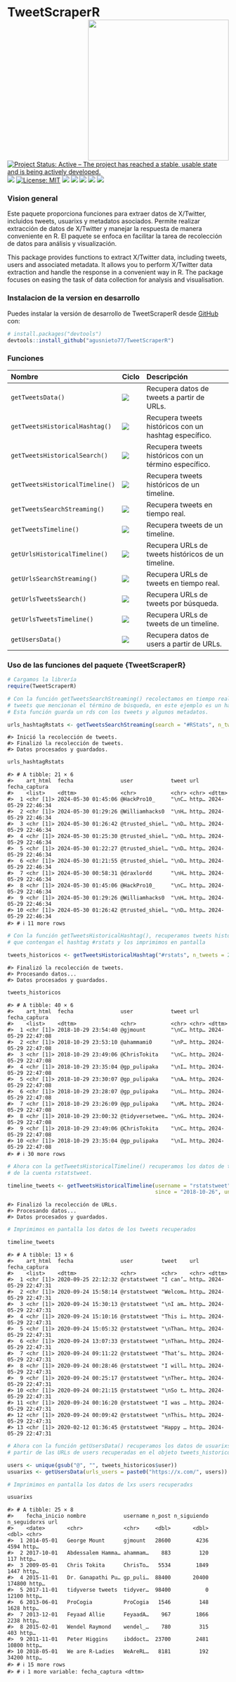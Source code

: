 
<!-- README.md is generated from README.Rmd. Please edit that file -->

# TweetScraperR<img src="man/figures/hex-twitterscraper.svg" align="right" height="320"/>

<!-- badges: start -->

[![Project Status: Active – The project has reached a stable, usable
state and is being actively
developed.](https://www.repostatus.org/badges/latest/active.svg)](https://www.repostatus.org/#active)
[![](https://img.shields.io/badge/devel%20version-0.1.0.02-blue.svg)](https://github.com/agusnieto77/TweetScraperR)
[![License:
MIT](https://img.shields.io/badge/license-MIT-blue.svg)](https://cran.r-project.org/web/licenses/MIT)
[![](https://img.shields.io/github/languages/code-size/agusnieto77/TweetScraperR.svg)](https://github.com/agusnieto77/TweetScraperR)
[![](https://img.shields.io/badge/Lifecycle-Experimental-ff7f2a)](https://lifecycle.r-lib.org/articles/stages.html#experimental)
[![](https://img.shields.io/badge/Build%20with-R%20&%20RStudio-blue?style=plastic=appveyor)](https://github.com/agusnieto77/TweetScraperR)
[![](https://img.shields.io/badge/TweetScraperR-ready%20to%20use-color:%20#39c?style=plastic=appveyor)](https://github.com/agusnieto77/TweetScraperR)
[![](https://camo.githubusercontent.com/0c51a4ac8aeb1237635011c4ee0ce3a74b73d541bc2d75bc8ca1cc301cd2ce20/68747470733a2f2f7777772e722d706b672e6f72672f6261646765732f76657273696f6e2f6372727269)](https://camo.githubusercontent.com/0c51a4ac8aeb1237635011c4ee0ce3a74b73d541bc2d75bc8ca1cc301cd2ce20/68747470733a2f2f7777772e722d706b672e6f72672f6261646765732f76657273696f6e2f6372727269)

<!-- badges: end -->

### Vision general

Este paquete proporciona funciones para extraer datos de X/Twitter,
incluidos tweets, usuarixs y metadatos asociados. Permite realizar
extracción de datos de X/Twitter y manejar la respuesta de manera
conveniente en R. El paquete se enfoca en facilitar la tarea de
recolección de datos para análisis y visualización.

This package provides functions to extract X/Twitter data, including
tweets, users and associated metadata. It allows you to perform
X/Twitter data extraction and handle the response in a convenient way in
R. The package focuses on easing the task of data collection for
analysis and visualisation.

### Instalacion de la version en desarrollo

Puedes instalar la versión de desarrollo de TweetScraperR desde
[GitHub](https://github.com/) con:

``` r
# install.packages("devtools")
devtools::install_github("agusnieto77/TweetScraperR")
```

### Funciones

| Nombre                          | Ciclo                                                                        | Descripción                                           |
|:--------------------------------|:-----------------------------------------------------------------------------|:------------------------------------------------------|
| `getTweetsData()`               | ![](https://lifecycle.r-lib.org/articles/figures/lifecycle-experimental.svg) | Recupera datos de tweets a partir de URLs.            |
| `getTweetsHistoricalHashtag()`  | ![](https://lifecycle.r-lib.org/articles/figures/lifecycle-experimental.svg) | Recupera tweets históricos con un hashtag específico. |
| `getTweetsHistoricalSearch()`   | ![](https://lifecycle.r-lib.org/articles/figures/lifecycle-experimental.svg) | Recupera tweets históricos con un término específico. |
| `getTweetsHistoricalTimeline()` | ![](https://lifecycle.r-lib.org/articles/figures/lifecycle-experimental.svg) | Recupera tweets históricos de un timeline.            |
| `getTweetsSearchStreaming()`    | ![](https://lifecycle.r-lib.org/articles/figures/lifecycle-experimental.svg) | Recupera tweets en tiempo real.                       |
| `getTweetsTimeline()`           | ![](https://lifecycle.r-lib.org/articles/figures/lifecycle-experimental.svg) | Recupera tweets de un timeline.                       |
| `getUrlsHistoricalTimeline()`   | ![](https://lifecycle.r-lib.org/articles/figures/lifecycle-experimental.svg) | Recupera URLs de tweets históricos de un timeline.    |
| `getUrlsSearchStreaming()`      | ![](https://lifecycle.r-lib.org/articles/figures/lifecycle-experimental.svg) | Recupera URLs de tweets en tiempo real.               |
| `getUrlsTweetsSearch()`         | ![](https://lifecycle.r-lib.org/articles/figures/lifecycle-experimental.svg) | Recupera URLs de tweets por búsqueda.                 |
| `getUrlsTweetsTimeline()`       | ![](https://lifecycle.r-lib.org/articles/figures/lifecycle-experimental.svg) | Recupera URLs de tweets de un timeline.               |
| `getUsersData()`                | ![](https://lifecycle.r-lib.org/articles/figures/lifecycle-experimental.svg) | Recupera datos de users a partir de URLs.             |

### Uso de las funciones del paquete {TweetScraperR}

``` r
# Cargamos la librería
require(TweetScraperR)

# Con la función getTweetsSearchStreaming() recolectamos en tiempo real los  
# tweets que mencionan el término de búsqueda, en este ejemplo es un hashtag.
# Esta función guarda un rds con los tweets y algunos metadatos.

urls_hashtagRstats <- getTweetsSearchStreaming(search = "#RStats", n_tweets = 20)
```

    #> Inició la recolección de tweets.
    #> Finalizó la recolección de tweets.
    #> Datos procesados y guardados.

``` r
urls_hashtagRstats
```

    #> # A tibble: 21 × 6
    #>    art_html  fecha               user            tweet url   fecha_captura      
    #>    <list>    <dttm>              <chr>           <chr> <chr> <dttm>             
    #>  1 <chr [1]> 2024-05-30 01:45:06 @HackPro10_     "\nC… http… 2024-05-29 22:46:34
    #>  2 <chr [1]> 2024-05-30 01:29:26 @Williamhacks0  "\nH… http… 2024-05-29 22:46:34
    #>  3 <chr [1]> 2024-05-30 01:26:42 @trusted_shiel… "\nD… http… 2024-05-29 22:46:34
    #>  4 <chr [1]> 2024-05-30 01:25:30 @trusted_shiel… "\nD… http… 2024-05-29 22:46:34
    #>  5 <chr [1]> 2024-05-30 01:22:27 @trusted_shiel… "\nD… http… 2024-05-29 22:46:34
    #>  6 <chr [1]> 2024-05-30 01:21:55 @trusted_shiel… "\nD… http… 2024-05-29 22:46:34
    #>  7 <chr [1]> 2024-05-30 00:58:31 @draxlordd      "\nH… http… 2024-05-29 22:46:34
    #>  8 <chr [1]> 2024-05-30 01:45:06 @HackPro10_     "\nC… http… 2024-05-29 22:46:34
    #>  9 <chr [1]> 2024-05-30 01:29:26 @Williamhacks0  "\nH… http… 2024-05-29 22:46:34
    #> 10 <chr [1]> 2024-05-30 01:26:42 @trusted_shiel… "\nD… http… 2024-05-29 22:46:34
    #> # ℹ 11 more rows

``` r
# Con la función getTweetsHistoricalHashtag(), recuperamos tweets históricos 
# que contengan el hashtag #rstats y los imprimimos en pantalla

tweets_historicos <- getTweetsHistoricalHashtag("#rstats", n_tweets = 20)
```

    #> Finalizó la recolección de tweets.
    #> Procesando datos...
    #> Datos procesados y guardados.

``` r
tweets_historicos
```

    #> # A tibble: 40 × 6
    #>    art_html  fecha               user            tweet url   fecha_captura      
    #>    <list>    <dttm>              <chr>           <chr> <chr> <dttm>             
    #>  1 <chr [1]> 2018-10-29 23:54:40 @gjmount        "\nC… http… 2024-05-29 22:47:08
    #>  2 <chr [1]> 2018-10-29 23:53:10 @ahammami0      "\nP… http… 2024-05-29 22:47:08
    #>  3 <chr [1]> 2018-10-29 23:49:06 @ChrisTokita    "\nC… http… 2024-05-29 22:47:08
    #>  4 <chr [1]> 2018-10-29 23:35:04 @gp_pulipaka    "\nI… http… 2024-05-29 22:47:08
    #>  5 <chr [1]> 2018-10-29 23:30:07 @gp_pulipaka    "\nA… http… 2024-05-29 22:47:08
    #>  6 <chr [1]> 2018-10-29 23:28:07 @gp_pulipaka    "\nL… http… 2024-05-29 22:47:08
    #>  7 <chr [1]> 2018-10-29 23:26:09 @gp_pulipaka    "\nM… http… 2024-05-29 22:47:08
    #>  8 <chr [1]> 2018-10-29 23:00:32 @tidyversetwee… "\nG… http… 2024-05-29 22:47:08
    #>  9 <chr [1]> 2018-10-29 23:49:06 @ChrisTokita    "\nC… http… 2024-05-29 22:47:08
    #> 10 <chr [1]> 2018-10-29 23:35:04 @gp_pulipaka    "\nI… http… 2024-05-29 22:47:08
    #> # ℹ 30 more rows

``` r
# Ahora con la getTweetsHistoricalTimeline() recuperamos los datos de tweets originales 
# de la cuenta rstatstweet.

timeline_tweets <- getTweetsHistoricalTimeline(username = "rstatstweet", n_tweets = 10, 
                                               since = "2018-10-26", until = "2020-10-30")
```

    #> Finalizó la recolección de URLs.
    #> Procesando datos...
    #> Datos procesados y guardados.

``` r
# Imprimimos en pantalla los datos de los tweets recuperados

timeline_tweets
```

    #> # A tibble: 13 × 6
    #>    art_html  fecha               user         tweet    url   fecha_captura      
    #>    <list>    <dttm>              <chr>        <chr>    <chr> <dttm>             
    #>  1 <chr [1]> 2020-09-25 22:12:32 @rstatstweet "I can’… http… 2024-05-29 22:47:31
    #>  2 <chr [1]> 2020-09-24 15:58:14 @rstatstweet "Welcom… http… 2024-05-29 22:47:31
    #>  3 <chr [1]> 2020-09-24 15:30:13 @rstatstweet "\nI am… http… 2024-05-29 22:47:31
    #>  4 <chr [1]> 2020-09-24 15:10:16 @rstatstweet "This i… http… 2024-05-29 22:47:31
    #>  5 <chr [1]> 2020-09-24 15:05:32 @rstatstweet "\nThan… http… 2024-05-29 22:47:31
    #>  6 <chr [1]> 2020-09-24 13:07:33 @rstatstweet "\nThan… http… 2024-05-29 22:47:31
    #>  7 <chr [1]> 2020-09-24 09:11:22 @rstatstweet "That’s… http… 2024-05-29 22:47:31
    #>  8 <chr [1]> 2020-09-24 00:28:46 @rstatstweet "I will… http… 2024-05-29 22:47:31
    #>  9 <chr [1]> 2020-09-24 00:25:17 @rstatstweet "\nTher… http… 2024-05-29 22:47:31
    #> 10 <chr [1]> 2020-09-24 00:21:15 @rstatstweet "\nSo t… http… 2024-05-29 22:47:31
    #> 11 <chr [1]> 2020-09-24 00:16:20 @rstatstweet "I was … http… 2024-05-29 22:47:31
    #> 12 <chr [1]> 2020-09-24 00:09:42 @rstatstweet "\nThis… http… 2024-05-29 22:47:31
    #> 13 <chr [1]> 2020-02-12 01:36:45 @rstatstweet "Happy … http… 2024-05-29 22:47:31

``` r
# Ahora con la función getUsersData() recuperamos los datos de usuarixs a 
# partir de las URLs de users recuperadas en el objeto tweets_historicos.

users <- unique(gsub("@", "", tweets_historicos$user))
usuarixs <- getUsersData(urls_users = paste0("https://x.com/", users))

# Imprimimos en pantalla los datos de lxs users recuperadxs 

usuarixs
```

    #> # A tibble: 25 × 8
    #>    fecha_inicio nombre            username n_post n_siguiendo n_seguidorxs url  
    #>    <date>       <chr>             <chr>     <dbl>       <dbl>        <dbl> <chr>
    #>  1 2014-05-01   George Mount      gjmount   28600        4236         4594 http…
    #>  2 2017-10-01   Abdessalem Hamma… ahammam…    883         120          117 http…
    #>  3 2009-05-01   Chris Tokita      ChrisTo…   5534        1849         1447 http…
    #>  4 2015-11-01   Dr. Ganapathi Pu… gp_puli…  88400       20400       174800 http…
    #>  5 2017-11-01   tidyverse tweets  tidyver…  98400           0        12100 http…
    #>  6 2013-06-01   ProCogia          ProCogia   1546         148         1628 http…
    #>  7 2013-12-01   Feyaad Allie      FeyaadA…    967        1866         2238 http…
    #>  8 2015-02-01   Wendel Raymond    wendel_…    780         315          403 http…
    #>  9 2011-11-01   Peter Higgins     ibddoct…  23700        2481        10800 http…
    #> 10 2018-05-01   We are R-Ladies   WeAreRL…   8181         192        34200 http…
    #> # ℹ 15 more rows
    #> # ℹ 1 more variable: fecha_captura <dttm>
